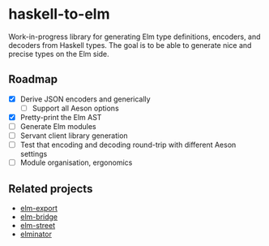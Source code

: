# haskell-to-elm

Work-in-progress library for generating Elm type definitions, encoders, and
decoders from Haskell types. The goal is to be able to generate nice and
precise types on the Elm side.

## Roadmap

- [x] Derive JSON encoders and generically
  - [ ] Support all Aeson options
- [x] Pretty-print the Elm AST
- [ ] Generate Elm modules
- [ ] Servant client library generation
- [ ] Test that encoding and decoding round-trip with different Aeson settings
- [ ] Module organisation, ergonomics

## Related projects

- [elm-export](http://hackage.haskell.org/package/elm-export)
- [elm-bridge](http://hackage.haskell.org/package/elm-bridge)
- [elm-street](http://hackage.haskell.org/package/elm-street)
- [elminator](https://github.com/sras/elminator)
